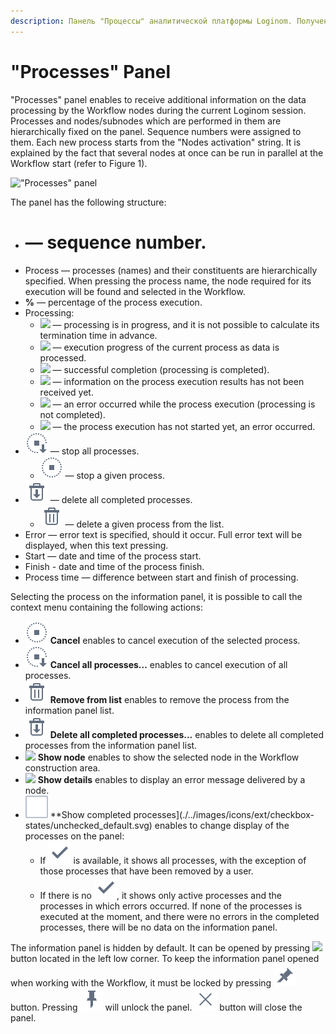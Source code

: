 ```yaml
---
description: Панель "Процессы" аналитической платформы Loginom. Получение дополнительной информации о процессах обработки данных узлами Сценария Loginom. Структура панели "Процессы". Управление процессами обработки данных.
---
```

# "Processes" Panel

"Processes" panel enables to receive additional information on the data processing by the Workflow nodes during the current Loginom session. Processes and nodes/subnodes which are performed in them are hierarchically fixed on the panel. Sequence numbers were assigned to them. Each new process starts from the "Nodes activation" string. It is explained by the fact that several nodes at once can be run in parallel at the Workflow start (refer to Figure 1).

!["Processes" panel](./information-panel-1.png)

The panel has the following structure:

* # — sequence number.
* Process — processes (names) and their constituents are hierarchically specified. When pressing the process name, the node required for its execution will be found and selected in the Workflow.
* **%** — percentage of the process execution.
* Processing:
   * ![](./information-panel-2.png) — processing is in progress, and it is not possible to calculate its termination time in advance.
   * ![](./information-panel-3.png) — execution progress of the current process as data is processed.
   * ![](./information-panel-4.png) — successful completion (processing is completed).
   * ![](./information-panel-5.png) — information on the process execution results has not been received yet.
   * ![](./information-panel-6.png) — an error occurred while the process execution (processing is not completed).
   * ![](./information-panel-7.png) — the process execution has not started yet, an error occurred.
* ![](./../images/icons/common/toolbar-controls/stop-all_default.svg) — stop all processes.
   * ![](./../images/icons/common/toolbar-controls/stop_default.svg) — stop a given process.
* ![](./../images/icons/common/toolbar-controls/delete-all_default.svg) — delete all completed processes.
   * ![](./../images/icons/common/toolbar-controls/delete_default.svg) — delete a given process from the list.
* Error — error text is specified, should it occur. Full error text will be displayed, when this text pressing.
* Start — date and time of the process start.
* Finish - date and time of the process finish.
* Process time — difference between start and finish of processing.

Selecting the process on the information panel, it is possible to call the context menu containing the following actions:

* ![](./../images/icons/common/toolbar-controls/stop_default.svg) **Cancel** enables to cancel execution of the selected process.
* ![](./../images/icons/common/toolbar-controls/stop-all_default.svg) **Cancel all processes...** enables to cancel execution of all processes.
* ![](./../images/icons/common/toolbar-controls/delete_default.svg) **Remove from list** enables to remove the process from the information panel list.
* ![](./../images/icons/common/toolbar-controls/delete-all_default.svg) **Delete all completed processes...** enables to delete all completed processes from the information panel list.
* ![](..\images\icons\blank.svg) **Show node** enables to show the selected node in the Workflow construction area.
* ![ ](..\images\icons\blank.svg) **Show details** enables to display an error message delivered by a node.
* ![ ](./../images/icons/ext/checkbox-states/unchecked_default.svg) **Show completed processes](./../images/icons/ext/checkbox-states/unchecked_default.svg) enables to change display of the processes on the panel:
   * If ![](./../images/icons/common/toolbar-controls/apply_default.svg) is available, it shows all processes, with the exception of those processes that have been removed by a user.
   * If there is no ![](./../images/icons/common/toolbar-controls/apply_default.svg), it shows only active processes and the processes in which errors occurred. If none of the processes is executed at the moment, and there were no errors in the completed processes, there will be no data on the information panel.

The information panel is hidden by default. It can be opened by pressing ![](./../images/icons/systempanel_status/systempanel_status_default-01.svg) button located in the left low corner. To keep the information panel opened when working with the Workflow, it must be locked by pressing ![](./../images/icons/common/toolbar-controls/unpin_default.svg) button. Pressing ![](./../images/icons/common/toolbar-controls/pin_default.svg) will unlock the panel.
![](./../images/icons/common/toolbar-controls/clear_default.svg) button will close the panel.
